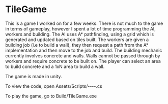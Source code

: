 # TileGame

This is a game I worked on for a few weeks. There is not much to the game in terms of gameplay, however I spent a lot of time programming the AI, workers and building.
The AI uses A* pathfinding, using a grid which is generated and updated based on tiles built.
The workers are given a building job (i.e to build a wall), they then request a path from the A* implementation and then move to the job and build.
The building mechanic currently involves concrete and walls. Walls cannot be passed through by workers and require concrete to be built on. The player can select an area to build concrete and a 1xN area to build a  wall.

The game is made in unity.

To view the code, open Assets/Scripts/----.cs

To play the game, go to Build/TileGame.exe
